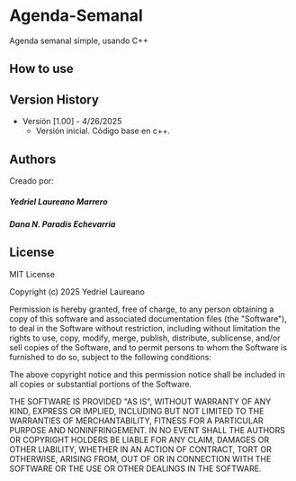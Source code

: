 # Agenda-Semanal

Agenda semanal simple, usando C++

## How to use

## Version History 

  - Versión [1.00] - 4/26/2025
    - Versión inicial. Código base en c++.

## Authors

Creado por: 
##### Yedriel Laureano Marrero
##### Dana N. Paradis Echevarria

## License

MIT License

Copyright (c) 2025 Yedriel Laureano 

Permission is hereby granted, free of charge, to any person obtaining a copy
of this software and associated documentation files (the "Software"), to deal
in the Software without restriction, including without limitation the rights
to use, copy, modify, merge, publish, distribute, sublicense, and/or sell
copies of the Software, and to permit persons to whom the Software is
furnished to do so, subject to the following conditions:

The above copyright notice and this permission notice shall be included in all
copies or substantial portions of the Software.

THE SOFTWARE IS PROVIDED "AS IS", WITHOUT WARRANTY OF ANY KIND, EXPRESS OR
IMPLIED, INCLUDING BUT NOT LIMITED TO THE WARRANTIES OF MERCHANTABILITY,
FITNESS FOR A PARTICULAR PURPOSE AND NONINFRINGEMENT. IN NO EVENT SHALL THE
AUTHORS OR COPYRIGHT HOLDERS BE LIABLE FOR ANY CLAIM, DAMAGES OR OTHER
LIABILITY, WHETHER IN AN ACTION OF CONTRACT, TORT OR OTHERWISE, ARISING FROM,
OUT OF OR IN CONNECTION WITH THE SOFTWARE OR THE USE OR OTHER DEALINGS IN THE
SOFTWARE.
